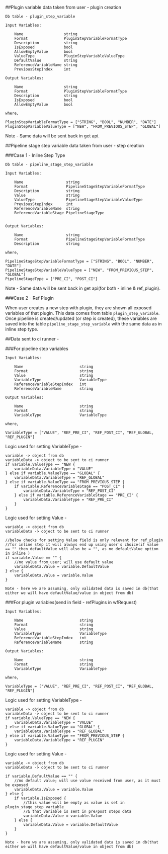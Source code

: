 ##Plugin variable data taken from user - plugin creation
``` 
Db table - plugin_step_variable
 
Input Variables:
    
	Name                  string 
	Format                PluginStepVariableFormatType 
	Description           string                      
	IsExposed             bool                       
	AllowEmptyValue       bool     
	ValueType             PluginStepVariableValueType                   
	DefaultValue          string                                          
	ReferenceVariableName string
	PreviousStepIndex     int                 

Output Variables:
   
	Name                  string
	Format                PluginStepVariableFormatType 
	Description           string                      
	IsExposed             bool                       
	AllowEmptyValue       bool     
	               
where, 

PluginStepVariableFormatType = ["STRING", "BOOL", "NUMBER", "DATE"]
PluginStepVariableValueType = ["NEW", "FROM_PREVIOUS_STEP", "GLOBAL"]
```

Note - Same data will be sent back in get api.

##Pipeline stage step variable data taken from user - step creation

###Case 1 - Inline Step Type

```
Db table - pipeline_stage_step_variable

Input Variables:
   
   	Name                   string
   	Format                 PipelineStageStepVariableFormatType 
	Description            string                     
	Value                  string                       
	ValueType              PipelineStageStepVariableValueType  
	PreviousStepIndex      int                                 
	ReferenceVariableName  string                             
	ReferenceVariableStage PipelineStageType 


Output Variables:

	Name                   string                         
	Format                 PipelineStageStepVariableFormatType 
	Description            string     
	
where,

PipelineStageStepVariableFormatType = ["STRING", "BOOL", "NUMBER", "DATE"]
PipelineStageStepVariableValueType = ["NEW", "FROM_PREVIOUS_STEP", "GLOBAL"]
PipelineStageType = ["PRE_CI", "POST_CI"]                    
```

Note - Same data will be sent back in get api(for both - inline & ref_plugin).

###Case 2 - Ref Plugin 

When user creates a new step with plugin, they are shown all exposed variables of that plugin.
This data comes from table `plugin_step_variable`. Once pipeline is created/updated (or step is created), these variables are saved into the table `pipeline_stage_step_variable` with the same data as in inline step type.  


##Data sent to ci runner - 

###For pipeline step variables 

``` 
Input Variables:

	Name                         string
	Format                       string 
	Value                        string                       
	VariableType                 VariableType  
	ReferenceVariableStepIndex   int                                 
	ReferenceVariableName        string                             

Output Variables:

	Name                         string
	Format                       string 
	VariableType                 VariableType   
	
where,

VariableType = ["VALUE", "REF_PRE_CI", "REF_POST_CI", "REF_GLOBAL, "REF_PLUGIN"]
```

Logic used for setting VariableType - 

```
variable -> object from db
variableData -> object to be sent to ci runner
if variable.ValueType == "NEW {
	variableData.VariableType = "VALUE"
} else if variable.ValueType == "GLOBAL" {
	variableData.VariableType = "REF_GLOBAL"
} else if variable.ValueType == "FROM_PREVIOUS_STEP {
	if variable.ReferenceVariableStage == "POST_CI" {
		variableData.VariableType = "REF_POST_CI"
	} else if variable.ReferenceVariableStage == "PRE_CI" {
		variableData.VariableType = "REF_PRE_CI"
	}
}
```

Logic used for setting Value - 

```
variable -> object from db
variableData -> object to be sent to ci runner

//below checks for setting Value field is only relevant for ref_plugin
//for inline step it will always end up using user's choice(if value == "" then defaultValue will also be = "", as no defaultValue option in inline )
if variable.Value == "" {
	//no value from user; will use default value
	variableData.Value = variable.DefaultValue
} else {
	variableData.Value = variable.Value
}

Note - here we are assuming, only validated data is saved in db(that either we will have defaultValue/value in object from db)
```




###For plugin variables(send in field - refPlugins in wfRequest)

``` 
Input Variables:

	Name                         string
	Format                       string 
	Value                        string                       
	VariableType                 VariableType  
	ReferenceVariableStepIndex   int                                 
	ReferenceVariableName        string                             

Output Variables:

	Name                         string
	Format                       string 
	VariableType                 VariableType   
	
where,

VariableType = ["VALUE", "REF_PRE_CI", "REF_POST_CI", "REF_GLOBAL, "REF_PLUGIN"]
```

Logic used for setting VariableType -

```
variable -> object from db
variableData -> object to be sent to ci runner
if variable.ValueType == "NEW {
	variableData.VariableType = "VALUE"
} else if variable.ValueType == "GLOBAL" {
	variableData.VariableType = "REF_GLOBAL"
} else if variable.ValueType == "FROM_PREVIOUS_STEP {
	variableData.VariableType = "REF_PLUGIN"
}
```


Logic used for setting Value -

```
variable -> object from db
variableData -> object to be sent to ci runner

if variable.DefaultValue == "" {
	//no default value; will use value received from user, as it must be exposed
	variableData.Value = variable.Value
} else {
    if variable.IsExposed {
	    //this value will be empty as value is set in plugin_stage_step_variable
	    //& that variable is sent in pre/post steps data
	    variableData.Value = variable.Value
    } else {
	    variableData.Value = variable.DefaultValue
    }
}

Note - here we are assuming, only validated data is saved in db(that either we will have defaultValue/value in object from db)
```